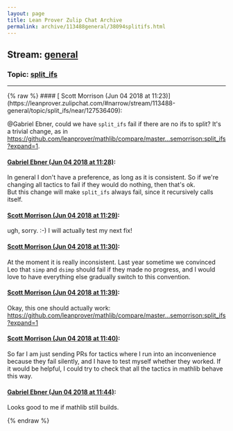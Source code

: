 ```yaml
---
layout: page
title: Lean Prover Zulip Chat Archive 
permalink: archive/113488general/38094splitifs.html
---
```


## Stream: [general](https://leanprover-community.github.io/archive/113488general/index.html)
### Topic: [split_ifs](https://leanprover-community.github.io/archive/113488general/38094splitifs.html)

---

<base href="https://leanprover.zulipchat.com">
{% raw %}
#### [ Scott Morrison (Jun 04 2018 at 11:23)](https://leanprover.zulipchat.com/#narrow/stream/113488-general/topic/split_ifs/near/127536409):
<p><span class="user-mention" data-user-id="110043">@Gabriel Ebner</span>, could we have <code>split_ifs</code> fail if there are no ifs to split? It's a trivial change, as in <a href="https://github.com/leanprover/mathlib/compare/master...semorrison:split_ifs?expand=1" target="_blank" title="https://github.com/leanprover/mathlib/compare/master...semorrison:split_ifs?expand=1">https://github.com/leanprover/mathlib/compare/master...semorrison:split_ifs?expand=1</a>.</p>

#### [ Gabriel Ebner (Jun 04 2018 at 11:28)](https://leanprover.zulipchat.com/#narrow/stream/113488-general/topic/split_ifs/near/127536623):
<p>In general I don't have a preference, as long as it is consistent.  So if we're changing all tactics to fail if they would do nothing, then that's ok.<br>
But this change will make <code>split_ifs</code> always fail, since it recursively calls itself.</p>

#### [ Scott Morrison (Jun 04 2018 at 11:29)](https://leanprover.zulipchat.com/#narrow/stream/113488-general/topic/split_ifs/near/127536647):
<p>ugh, sorry. :-) I will actually test my next fix!</p>

#### [ Scott Morrison (Jun 04 2018 at 11:30)](https://leanprover.zulipchat.com/#narrow/stream/113488-general/topic/split_ifs/near/127536703):
<p>At the moment it is really inconsistent. Last year sometime we convinced Leo that <code>simp</code> and <code>dsimp</code> should fail if they made no progress, and I would love to have everything else gradually switch to this convention.</p>

#### [ Scott Morrison (Jun 04 2018 at 11:39)](https://leanprover.zulipchat.com/#narrow/stream/113488-general/topic/split_ifs/near/127536958):
<p>Okay, this one should actually work: <a href="https://github.com/leanprover/mathlib/compare/master...semorrison:split_ifs?expand=1" target="_blank" title="https://github.com/leanprover/mathlib/compare/master...semorrison:split_ifs?expand=1">https://github.com/leanprover/mathlib/compare/master...semorrison:split_ifs?expand=1</a></p>

#### [ Scott Morrison (Jun 04 2018 at 11:40)](https://leanprover.zulipchat.com/#narrow/stream/113488-general/topic/split_ifs/near/127537017):
<p>So far I am just sending PRs for tactics where I run into an inconvenience because they fail silently, and I have to test myself whether they worked. If it would be helpful, I could try to check that all the tactics in mathlib behave this way.</p>

#### [ Gabriel Ebner (Jun 04 2018 at 11:44)](https://leanprover.zulipchat.com/#narrow/stream/113488-general/topic/split_ifs/near/127537138):
<p>Looks good to me if mathlib still builds.</p>


{% endraw %}
